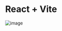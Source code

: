 # React + Vite

![image](https://github.com/user-attachments/assets/b4066952-5d91-4df9-a1bf-c5d74e2f2dd4)
